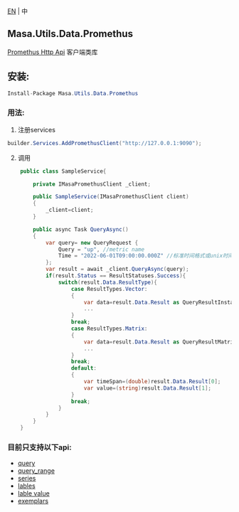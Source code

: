 [EN](README.md) | 中

## Masa.Utils.Data.Promethus

[Promethus Http Api](https://www.prometheus.io/docs/prometheus/latest/querying/api/) 客户端类库

## 安装:
```c#
Install-Package Masa.Utils.Data.Promethus
```

### 用法:

1. 注册services

```` C#
builder.Services.AddPromethusClient("http://127.0.0.1:9090");
````

2. 调用

```C#
    public class SampleService{

        private IMasaPromethusClient _client;

        public SampleService(IMasaPromethusClient client)
        {
            _client=client;
        }

        public async Task QueryAsync()
        {
            var query= new QueryRequest {
                Query = "up", //metric name
                Time = "2022-06-01T09:00:00.000Z" //标准时间格式或unix时间戳，如：1654045200或1654045200.000
            };
            var result = await _client.QueryAsync(query);
            if(result.Status == ResultStatuses.Success){
                switch(result.Data.ResultType){
                    case ResultTypes.Vector:
                    {
                        var data=result.Data.Result as QueryResultInstantVectorResponse[];
                        ...
                    }
                    break;
                    case ResultTypes.Matrix:
                    {
                        var data=result.Data.Result as QueryResultMatrixRangeResponse[];
                        ...
                    }
                    break;
                    default:
                    {
                        var timeSpan=(double)result.Data.Result[0];
                        var value=(string)result.Data.Result[1];
                    }
                    break;
                }
            }
        }
    }
```

### 目前只支持以下api:

- [query](https://www.prometheus.io/docs/prometheus/latest/querying/api/#instant-queries)
- [query_range](https://www.prometheus.io/docs/prometheus/latest/querying/api/#range-queries)
- [series](https://www.prometheus.io/docs/prometheus/latest/querying/api/#finding-series-by-label-matchers)
- [lables](https://www.prometheus.io/docs/prometheus/latest/querying/api/#getting-label-names)
- [lable value](https://www.prometheus.io/docs/prometheus/latest/querying/api/#querying-label-values)
- [exemplars](https://www.prometheus.io/docs/prometheus/latest/querying/api/#querying-exemplars)
